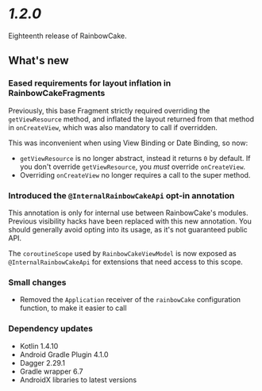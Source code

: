 # *1.2.0*

Eighteenth release of RainbowCake.

## What's new

### Eased requirements for layout inflation in RainbowCakeFragments

Previously, this base Fragment strictly required overriding the `getViewResource` method, and inflated the layout returned from that method in `onCreateView`, which was also mandatory to call if overridden.

This was inconvenient when using View Binding or Date Binding, so now:

- `getViewResource` is no longer abstract, instead it returns `0` by default. If you don't override `getViewResource`, you _must_ override `onCreateView`.
- Overriding `onCreateView` no longer requires a call to the super method.

### Introduced the `@InternalRainbowCakeApi` opt-in annotation

This annotation is only for internal use between RainbowCake's modules. Previous visibility hacks have been replaced with this new annotation. You should generally avoid opting into its usage, as it's not guaranteed public API.

The `coroutineScope` used by `RainbowCakeViewModel` is now exposed as `@InternalRainbowCakeApi` for extensions that need access to this scope.

### Small changes

- Removed the `Application` receiver of the `rainbowCake` configuration function, to make it easier to call

### Dependency updates

- Kotlin 1.4.10
- Android Gradle Plugin 4.1.0
- Dagger 2.29.1
- Gradle wrapper 6.7
- AndroidX libraries to latest versions

